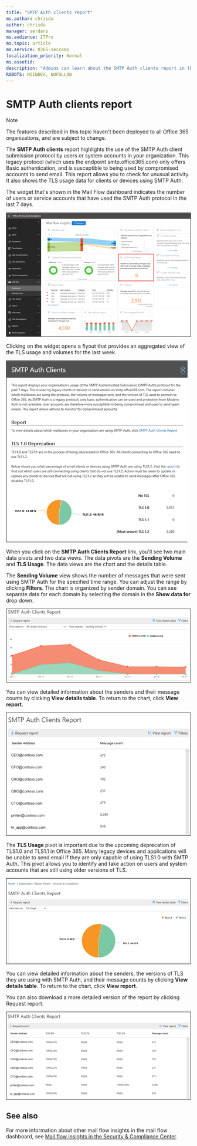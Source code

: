 ```yaml
---
title: "SMTP Auth clients report"
ms.author: chrisda
author: chrisda
manager: serdars
ms.audience: ITPro
ms.topic: article
ms.service: O365-seccomp
localization_priority: Normal
ms.assetid: 
description: "Admins can learn about the SMTP Auth clients report in the mail flow dashboard in the Office 365 Security & Compliance Center."
ROBOTS: NOINDEX, NOFOLLOW
---
```


# SMTP Auth clients report

> [!NOTE]
> The features described in this topic haven't been deployed to all Office 365 organizations, and are subject to change.

The **SMTP Auth clients** report highlights the use of the SMTP Auth client submission protocol by users or system accounts in your organization. This legacy protocol (which uses the endpoint smtp.office365.com) only offers Basic authentication, and is susceptible to being used by compromised accounts to send email.  This report allows you to check for unusual activity. It also shows the TLS usage data for clients or devices using SMTP Auth.

The widget that's shown in the Mail Flow dashboard indicates the number of users or service accounts that have used the SMTP Auth protocol in the last 7 days.

![The SMTP Auth clients report in the mail flow dashboard in the Office 365 Security & Compliance Center](media/smtp-auth-clients-report-selected.png)

Clicking on the widget opens a flyout that provides an aggregated view of the TLS usage and volumes for the last week.

![The flyout in the SMTP Auth clients report](media/smtp-auth-clients-flyout.png)

When you click on the **SMTP Auth Clients Report** link, you'll see two main data pivots and two data views. The data pivots are the **Sending Volume** and **TLS Usage**. The data views are the chart and the details table.

The **Sending Volume** view shows the number of messages that were sent using SMTP Auth for the specified time range. You can adjust the range by clicking **Filters**. The chart is organized by sender domain. You can see separate data for each domain by selecting the domain in the **Show data for** drop down.

![Sending Volume in the SMTP Auth Clients Report](media/smtp-auth-clients-report-sending-volume.png)

You can view detailed information about the senders and their message counts by clicking **View details table**. To return to the chart, click **View report**.

![Details table for Sending Volume in the SMTP Auth Clients Report](media/smtp-auth-clients-report-details-sending-volume.png)

The **TLS Usage** pivot is important due to the upcoming deprecation of TLS1.0 and TLS1.1 in Office 365. Many legacy devices and applications will be unable to send email if they are only capable of using TLS1.0 with SMTP Auth. This pivot allows you to identify and take action on users and system accounts that are still using older versions of TLS.

![TLS Usage in the SMTP Auth Clients Report](media/smtp-auth-clients-report-tls-usage.png)

You can view detailed information about the senders, the versions of TLS they are using with SMTP Auth, and their message counts by clicking **View details table**. To return to the chart, click **View report**.

You can also download a more detailed version of the report by clicking Request report.

![Details table for TLS Usage in the SMTP Auth Clients Report](media/smtp-auth-clients-report-details-tls-usage.png)

## See also

For more information about other mail flow insights in the mail flow dashboard, see [Mail flow insights in the Security & Compliance Center](mail-flow-insights-v2.md).
